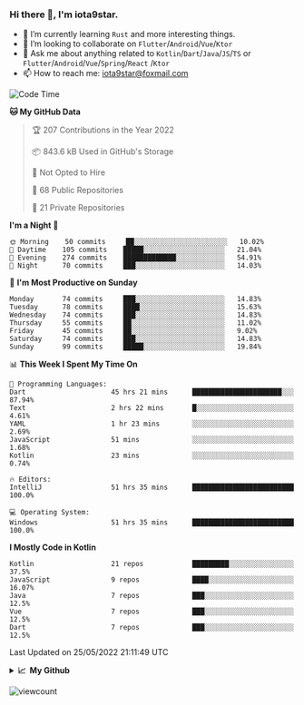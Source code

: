### Hi there 👋, I'm iota9star.

- 🌱 I’m currently learning `Rust` and more interesting things.
- 👯 I’m looking to collaborate on `Flutter`/`Android`/`Vue`/`Ktor`
- 💬 Ask me about anything related to `Kotlin`/`Dart`/`Java`/`JS`/`TS` or `Flutter`/`Android`/`Vue`/`Spring`/`React`
  /`Ktor`
- 📫 How to reach me: [iota9star@foxmail.com](iota9star@foxmail.com)



<!--START_SECTION:waka-->
![Code Time](http://img.shields.io/badge/Code%20Time-3%2C027%20hrs%2054%20mins-blue)

**🐱 My GitHub Data** 

> 🏆 207 Contributions in the Year 2022
 > 
> 📦 843.6 kB Used in GitHub's Storage 
 > 
> 🚫 Not Opted to Hire
 > 
> 📜 68 Public Repositories 
 > 
> 🔑 21 Private Repositories  
 > 
**I'm a Night 🦉** 

```text
🌞 Morning    50 commits     ██░░░░░░░░░░░░░░░░░░░░░░░   10.02% 
🌆 Daytime    105 commits    █████░░░░░░░░░░░░░░░░░░░░   21.04% 
🌃 Evening    274 commits    █████████████░░░░░░░░░░░░   54.91% 
🌙 Night      70 commits     ███░░░░░░░░░░░░░░░░░░░░░░   14.03%

```
📅 **I'm Most Productive on Sunday** 

```text
Monday       74 commits     ███░░░░░░░░░░░░░░░░░░░░░░   14.83% 
Tuesday      78 commits     ████░░░░░░░░░░░░░░░░░░░░░   15.63% 
Wednesday    74 commits     ███░░░░░░░░░░░░░░░░░░░░░░   14.83% 
Thursday     55 commits     ██░░░░░░░░░░░░░░░░░░░░░░░   11.02% 
Friday       45 commits     ██░░░░░░░░░░░░░░░░░░░░░░░   9.02% 
Saturday     74 commits     ███░░░░░░░░░░░░░░░░░░░░░░   14.83% 
Sunday       99 commits     █████░░░░░░░░░░░░░░░░░░░░   19.84%

```


📊 **This Week I Spent My Time On** 

```text
💬 Programming Languages: 
Dart                     45 hrs 21 mins      ██████████████████████░░░   87.94% 
Text                     2 hrs 22 mins       █░░░░░░░░░░░░░░░░░░░░░░░░   4.61% 
YAML                     1 hr 23 mins        ░░░░░░░░░░░░░░░░░░░░░░░░░   2.69% 
JavaScript               51 mins             ░░░░░░░░░░░░░░░░░░░░░░░░░   1.68% 
Kotlin                   23 mins             ░░░░░░░░░░░░░░░░░░░░░░░░░   0.74%

🔥 Editors: 
IntelliJ                 51 hrs 35 mins      █████████████████████████   100.0%

💻 Operating System: 
Windows                  51 hrs 35 mins      █████████████████████████   100.0%

```

**I Mostly Code in Kotlin** 

```text
Kotlin                   21 repos            █████████░░░░░░░░░░░░░░░░   37.5% 
JavaScript               9 repos             ████░░░░░░░░░░░░░░░░░░░░░   16.07% 
Java                     7 repos             ███░░░░░░░░░░░░░░░░░░░░░░   12.5% 
Vue                      7 repos             ███░░░░░░░░░░░░░░░░░░░░░░   12.5% 
Dart                     7 repos             ███░░░░░░░░░░░░░░░░░░░░░░   12.5%

```



 Last Updated on 25/05/2022 21:11:49 UTC
<!--END_SECTION:waka-->

<details>
  <summary><b>📈&nbsp;&nbsp;My Github</b></summary>
  <br>
  <img src='https://github-profile-trophy.vercel.app/?username=iota9star'>
  <img src='https://bad-apple-github-readme.vercel.app/api?show_bg=1&username=iota9star&hide_title=true'>
  <img src='http://cr-skills-chart-widget.azurewebsites.net/api/api?username=iota9star'>
</details>


![viewcount](https://count.getloli.com/get/@iota9star?theme=rule34)
